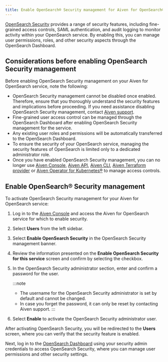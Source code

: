 ```yaml
---
title: Enable OpenSearch® Security management for Aiven for OpenSearch®
---
```


[OpenSearch Security](/docs/products/opensearch/concepts/os-security) provides a range of security features, including fine-grained access controls, SAML authentication, and audit logging to monitor activity within your OpenSearch service.
By enabling this, you
can manage user permissions, roles, and other security aspects
through the OpenSearch Dashboard.

## Considerations before enabling OpenSearch Security management

Before enabling OpenSearch Security management on your Aiven for
OpenSearch service, note the following:

-   OpenSearch Security management cannot be disabled once enabled.
    Therefore, ensure that you thoroughly understand the security
    features and implications before proceeding. If you need assistance
    disabling OpenSearch Security management, contact [Aiven
    support](https://aiven.io/support-services).
-   Fine-grained user access control can be managed through the
    OpenSearch Dashboard after enabling OpenSearch Security management
    for the service.
-   Any existing user roles and permissions will be automatically
    transferred to the OpenSearch Dashboard.
-   To ensure the security of your OpenSearch service, managing the
    security features of OpenSearch is limited only to a dedicated
    administrator role.
-   Once you have enabled OpenSearch Security management, you can no
    longer use [Aiven Console](https://console.aiven.io/), [Aiven
    API](https://api.aiven.io/doc/),
    [Aiven CLI](/docs/tools/cli),
    [Aiven Terraform provider](/docs/tools/terraform) or
    [Aiven Operator for Kubernetes®](/docs/tools/kubernetes) to manage access controls.

## Enable OpenSearch® Security management

To activate OpenSearch Security management for your Aiven for OpenSearch service:

1.  Log in to the [Aiven Console](https://console.aiven.io/) and access
    the Aiven for OpenSearch service for which to enable
    security.

1.  Select **Users** from the left sidebar.

1.  Select **Enable OpenSearch Security** in the OpenSearch Security
    management banner.

1.  Review the information presented on the **Enable OpenSearch Security
    for this service** screen and confirm by selecting the checkbox.

1.  In the OpenSearch Security administrator section, enter and confirm
    a password for the user.

    :::note
    -   The username for the OpenSearch Security administrator is set by
        default and cannot be changed.
    -   In case you forget the password, it can only be reset by
        contacting Aiven support.
    :::

1.  Select **Enable** to activate the OpenSearch Security administrator
    user.

After activating OpenSearch Security, you will be redirected to the
**Users** screen, where you can verify that the security feature is
enabled.

Next, log in to the
[OpenSearch Dashboard](/docs/products/opensearch/dashboards) using your security admin credentials to access OpenSearch
Security, where you can manage user permissions and other security
settings.
